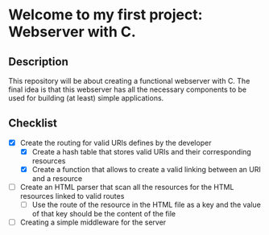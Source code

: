 # Welcome to my first project: Webserver with C.

## Description

This repository will be about creating a functional webserver with C. The final idea is that this webserver has all the necessary 
components to be used for building (at least) simple applications.

## Checklist

- [x] Create the routing for valid URIs defines by the developer
   - [x] Create a hash table that stores valid URIs and their corresponding resources
   - [x] Create a function that allows to create a valid linking between an URI and a resource

- [ ] Create an HTML parser that scan all the resources for the HTML resources linked to valid routes
    - [ ] Use the route of the resource in the HTML file as a key and the value of that key should be the content of the file

- [ ] Creating a simple middleware for the server
